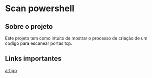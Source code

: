 # Scan powershell

## Sobre o projeto

Este projeto tem como intuito de mostrar o processo de criação de um codigo para escanear portas tcp.

## Links importantes

[artigo](https://medium.com/@sammatheus17/criando-um-scan-de-portas-tcp-usando-powershell-82abcd328ce8)

